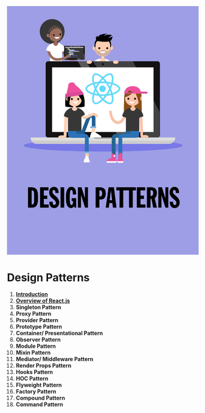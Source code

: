 ![Main](./image/Main.jpg)

# Design Patterns

1. [**Introduction**](./1.Introducion.md)
2. [**Overview of React.js**](./2.Overview_of_React.js.md)
3. **Singleton Pattern**
4. **Proxy Pattern**
5. **Provider Pattern**
6. **Prototype Pattern**
7. **Container/ Presentational Pattern**
8. **Observer Pattern**
9. **Module Pattern**
10. **Mixin Pattern**
11. **Mediator/ Middleware Pattern**
12. **Render Props Pattern**
13. **Hooks Pattern**
14. **HOC Pattern**
15. **Flyweight Pattern**
16. **Factory Pattern**
17. **Compound Pattern**
18. **Command Pattern**